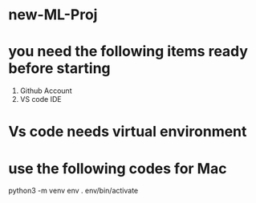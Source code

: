 # new-ML-Proj
# you need the following items ready before starting

1. Github Account
2. VS code IDE

# Vs code needs virtual environment
# use the following  codes for Mac

python3 -m venv env
. env/bin/activate
